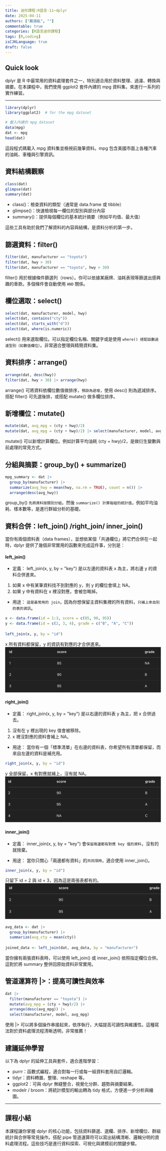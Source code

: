 ```yaml
---
title: 迷你課程:R語言-11~dplyr
date: 2025-04-11
authors: ["戴揚紘", ""]
commentable: true
categories: [R語言迷你課程]
tags: [R,coding]
isCJKLanguage: true
draft: false
---
```

<!--more-->
## Quick look
dplyr 是 R 中最常用的資料處理套件之一，特別適合用於資料整理、過濾、轉換與摘要。在本課程中，我們使用 ggplot2 套件內建的 mpg 資料集，來進行一系列的實作練習。

---

```r
library(dplyr)
library(ggplot2)  # for the mpg dataset
```
```r
# 載入內建的 mpg dataset
data(mpg)
dat <- mpg
head(dat)
```
這段程式碼載入 mpg 資料集並檢視前幾筆資料。mpg 包含美國市面上各種汽車的油耗、車種與引擎資訊。

## 資料結構觀察
```r
class(dat)
glimpse(dat)
summary(dat)
```
- class()：檢查資料的類型（通常是 data.frame 或 tibble）
- glimpse()：快速檢視每一欄位的型別與部分內容
- summary()：提供每個欄位的基本統計摘要（例如平均值、最大值）

這些工具有助於我們了解資料的內容與結構，是資料分析的第一步。

## 篩選資料：filter()
```r
filter(dat, manufacturer == "toyota")
filter(dat, hwy > 30)
filter(dat, manufacturer == "toyota", hwy > 30)
```
filter() 用於根據條件篩選列（rows）。你可以依據某廠牌、油耗表現等篩選出感興趣的車款。多個條件會自動使用 `AND` 關係。

## 欄位選取：select()
```r
select(dat, manufacturer, model, hwy)
select(dat, contains("cty"))
select(dat, starts_with("d"))
select(dat, where(is.numeric))
```
select() 用來選取欄位。可以指定欄位名稱、關鍵字或是使用 `where() 搭配函數過濾型別（如數值欄位）`。非常適合整理與精簡資料集。

## 資料排序：arrange()
```r
arrange(dat, desc(hwy))
filter(dat, hwy > 30) |> arrange(hwy)
```
arrange() 可將資料依欄位數值做排序，`預設為遞增`，使用 desc() 則為遞減排序。搭配 filter() 可先選後排，或搭配 mutate() 做多欄位排序。

## 新增欄位：mutate()
```r
mutate(dat, avg_mpg = (cty + hwy)/2)
mutate(dat, avg_mpg = (cty + hwy)/2) |> select(manufacturer, model, avg_mpg)
```
mutate() 可以新增計算欄位。例如計算平均油耗 (cty + hwy)/2，是做衍生變數與前處理的常見方式。

## 分組與摘要：group_by() + summarize()
```r
mpg_summary <- dat |>
  group_by(manufacturer) |>
  summarize(avg_hwy = mean(hwy, na.rm = TRUE), count = n()) |>
  arrange(desc(avg_hwy))
```
group_by() `先將資料按類別分組`，然後 `summarize() 計算每組的統計值`，例如平均油耗、樣本數等，是進行群組分析的基礎。

## 資料合併：left_join() /right_join/ inner_join()
當你有兩個資料表（data frames），並想依某個「共通欄位」將它們合併在一起時，dplyr 提供了幾個非常實用的函數來完成這件事，分別是：

#### left_join()
- 定義：
left_join(x, y, by = "key") 是以左邊的資料表 x 為主，將右邊 y 的資料合併進來。

1. 如果 x 中有某筆資料找不到對應的 y，則 y 的欄位會填上 NA。
2. 如果 y 中有資料在 x 裡沒對應，會被忽略掉。
- 用途：
`這是最常用的 join`，因為你想保留主資料集裡的所有資料，`只補上來自別的表的資訊`。
```r
x <- data.frame(id = 1:3, score = c(85, 90, 95))
y <- data.frame(id = c(2, 3, 4), grade = c("B", "A", "C"))

left_join(x, y, by = "id")
```
x 所有資料都保留，y 的資訊有對應的才合併進來。
![Fig1](Fig1.png '圖一 left_join')

#### right_join()
- 定義：
right_join(x, y, by = "key") 是以右邊的資料表 y 為主，把 x 合併過去。

1. 沒有在 y 裡出現的 key 值會被移除。
2. x 裡沒對應的資料會補上 NA。
- 用途：
當你有一個「標準清單」在右邊的資料表，你希望所有清單都保留，而來自左邊的資料是補充用。
```r
right_join(x, y, by = "id")
```
y 全部保留，x 有對應就補上，沒有就 NA。
![Fig2](Fig2.png '圖二 right_join')

#### inner_join()

- 定義：
inner_join(x, y, by = "key") 會`保留兩邊都有對應 key 值的資料`，沒有的就捨棄。

- 用途：
當你只關心「兩邊都有資料」的`共同項時`，適合使用 inner_join()。
```r
inner_join(x, y, by = "id")
```
只留下 id = 2 與 id = 3，因為這是兩張表都有的。
![Fig3](Fig3.png '圖三 inner_join')

```r
avg_data <- dat |> 
  group_by(manufacturer) |> 
  summarize(avg_cty = mean(cty))

joined_data <- left_join(dat, avg_data, by = "manufacturer")
```
當你擁有兩張資料表時，可以使用 left_join() 或 inner_join() 依照指定欄位合併。這對於將 summary 整併回原始資料非常實用。

## 管道運算符 |>：提高可讀性與效率
```r
dat |> 
  filter(manufacturer == "toyota") |> 
  mutate(avg_mpg = (cty + hwy)/2) |> 
  arrange(desc(avg_mpg)) |> 
  select(manufacturer, model, avg_mpg)
```
使用 |> 可以將多個操作串接起來，依序執行，大幅提高可讀性與維護性。這種寫法對於資料處理流程清晰透明，非常推薦！

## 建議延伸學習

以下為 dplyr 的延伸工具與套件，適合進階學習：

- purrr：函數式編程，適合對每一行或每一組資料套用自訂邏輯。
- tidyr：資料轉置、整理、reshape 等。
- ggplot2：可與 dplyr 無縫整合，視覺化分群、趨勢與摘要結果。
- modelr / broom：將統計模型的輸出轉為 tidy 格式，方便進一步分析與繪圖。

---
## 課程小結
本課程讓你掌握 dplyr 的核心功能，包括資料篩選、選欄、排序、新增欄位、群組統計與合併等常見操作。搭配 pipe 管道運算符可以寫出結構清晰、邏輯分明的資料處理流程。這些技巧是進行資料探索、可視化與建模前的關鍵步驟。
